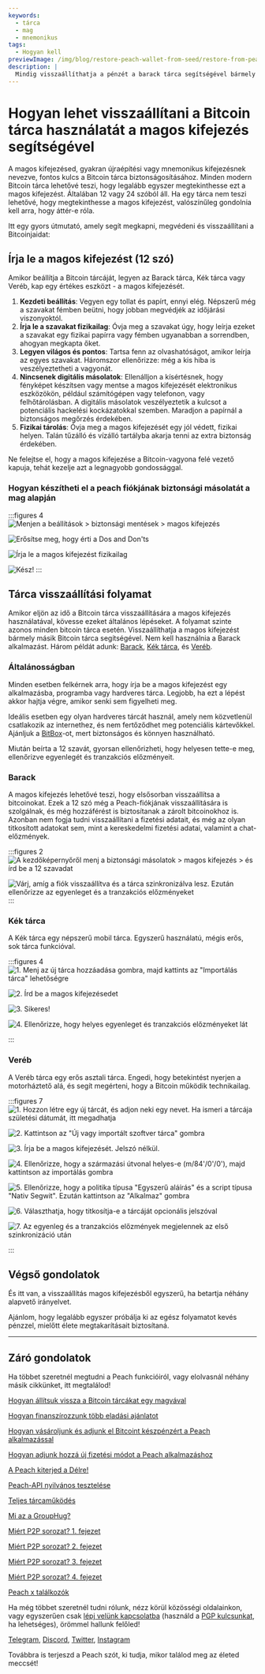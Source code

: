 ```yaml
---
keywords:
  - tárca
  - mag
  - mnemonikus
tags:
  - Hogyan kell
previewImage: /img/blog/restore-peach-wallet-from-seed/restore-from-peach-wallet-preview.jpg
description: |
  Mindig visszaállíthatja a pénzét a barack tárca segítségével bármely másik tárca segítségével. Ebben a tutorialban bemutatjuk, hogyan lehet ezt elvégezni.
---
```


# Hogyan lehet visszaállítani a Bitcoin tárca használatát a magos kifejezés segítségével

A magos kifejezésed, gyakran újraépítési vagy mnemonikus kifejezésnek nevezve, fontos kulcs a Bitcoin tárca biztonságosításához.
Minden modern Bitcoin tárca lehetővé teszi, hogy legalább egyszer megtekinthesse ezt a magos kifejezést. Általában 12 vagy 24 szóból áll. Ha egy tárca nem teszi lehetővé, hogy megtekinthesse a magos kifejezést, valószínűleg gondolnia kell arra, hogy áttér-e róla.

Itt egy gyors útmutató, amely segít megkapni, megvédeni és visszaállítani a Bitcoinjaidat:

## Írja le a magos kifejezést (12 szó)

Amikor beállítja a Bitcoin tárcáját, legyen az Barack tárca, Kék tárca vagy Veréb, kap egy értékes eszközt - a magos kifejezését.

1. **Kezdeti beállítás**: Vegyen egy tollat és papírt, ennyi elég. Népszerű még a szavakat fémben beütni, hogy jobban megvédjék az időjárási viszonyoktól.
2. **Írja le a szavakat fizikailag**: Óvja meg a szavakat úgy, hogy leírja ezeket a szavakat egy fizikai papírra vagy fémben ugyanabban a sorrendben, ahogyan megkapta őket.
3. **Legyen világos és pontos**: Tartsa fenn az olvashatóságot, amikor leírja az egyes szavakat. Háromszor ellenőrizze: még a kis hiba is veszélyeztetheti a vagyonát.
4. **Nincsenek digitális másolatok**: Ellenálljon a kísértésnek, hogy fényképet készítsen vagy mentse a magos kifejezését elektronikus eszközökön, például számítógépen vagy telefonon, vagy felhőtárolásban. A digitális másolatok veszélyeztetik a kulcsot a potenciális hackelési kockázatokkal szemben. Maradjon a papírnál a biztonságos megőrzés érdekében.
5. **Fizikai tárolás**: Óvja meg a magos kifejezését egy jól védett, fizikai helyen. Talán tűzálló és vízálló tartályba akarja tenni az extra biztonság érdekében.

Ne felejtse el, hogy a magos kifejezése a Bitcoin-vagyona felé vezető kapuja, tehát kezelje azt a legnagyobb gondossággal.

### Hogyan készítheti el a peach fiókjának biztonsági másolatát a mag alapján

:::figures 4
![Menjen a beállítások > biztonsági mentések > magos kifejezés](/img/blog/restore-peach-wallet-from-seed/peach-1-backup-seed-phrase.png)

![Erősítse meg, hogy érti a Dos and Don'ts](/img/blog/restore-peach-wallet-from-seed/peach-2-backup-seed-phrase.png)

![Írja le a magos kifejezést fizikailag](/img/blog/restore-peach-wallet-from-seed/peach-3-backup-seed-phrase.png)

![Kész!](/img/blog/restore-peach-wallet-from-seed/peach-4-backup-seed-phrase.png)
:::

## Tárca visszaállítási folyamat

Amikor eljön az idő a Bitcoin tárca visszaállítására a magos kifejezés használatával, kövesse ezeket általános lépéseket. A folyamat szinte azonos minden bitcoin tárca esetén. Visszaállíthatja a magos kifejezést bármely másik Bitcoin tárca segítségével. Nem kell használnia a Barack alkalmazást. Három példát adunk: [Barack](https://peachbitcoin.com/), [Kék tárca](https://bluewallet.io/), és [Veréb](https://www.sparrowwallet.com/).

### Általánosságban

Minden esetben felkérnek arra, hogy írja be a magos kifejezést egy alkalmazásba, programba vagy hardveres tárca. Legjobb, ha ezt a lépést akkor hajtja végre, amikor senki sem figyelheti meg.

Ideális esetben egy olyan hardveres tárcát használ, amely nem közvetlenül csatlakozik az internethez, és nem fertőződhet meg potenciális kártevőkkel. Ajánljuk a [BitBox](https://bitbox.swiss/bitbox02/?ref=DLX6l9ccCc)-ot, mert biztonságos és könnyen használható.

Miután beírta a 12 szavát, gyorsan ellenőrizheti, hogy helyesen tette-e meg, ellenőrizve egyenlegét és tranzakciós előzményeit.

### Barack

A magos kifejezés lehetővé teszi, hogy elsősorban visszaállítsa a bitcoinokat. Ezek a 12 szó még a Peach-fiókjának visszaállítására is szolgálnak, és még hozzáférést is biztosítanak a zárolt bitcoinokhoz is.
Azonban nem fogja tudni visszaállítani a fizetési adatait, és még az olyan titkosított adatokat sem, mint a kereskedelmi fizetési adatai, valamint a chat-előzmények.

:::figures 2
![A kezdőképernyőről menj a biztonsági másolatok > magos kifejezés > és írd be a 12 szavadat](/img/blog/restore-peach-wallet-from-seed/peach-1-restore-from-seed-with-words.png)

![Várj, amíg a fiók visszaállítva és a tárca szinkronizálva lesz. Ezután ellenőrizze az egyenleget és a tranzakciós előzményeket](/img/blog/restore-peach-wallet-from-seed/peach-2-transaction-history-after-recovery.png)
:::

### Kék tárca

A Kék tárca egy népszerű mobil tárca. Egyszerű használatú, mégis erős, sok tárca funkcióval.

:::figures 4
![1. Menj az új tárca hozzáadása gombra, majd kattints az "Importálás tárca" lehetőségre](/img/blog/restore-peach-wallet-from-seed/bluewallet-1-add-wallet.jpeg)

![2. Írd be a magos kifejezésedet](/img/blog/restore-peach-wallet-from-seed/bluewallet-2-import-wallet-from-seed-phrase.jpeg)

![3. Sikeres!](/img/blog/restore-peach-wallet-from-seed/bluewallet-3-imported.jpeg)

![4. Ellenőrizze, hogy helyes egyenleget és tranzakciós előzményeket lát](/img/blog/restore-peach-wallet-from-seed/bluewallet-4-synced.jpeg)

:::

### Veréb

A Veréb tárca egy erős asztali tárca. Engedi, hogy betekintést nyerjen a motorháztető alá, és segít megérteni, hogy a Bitcoin működik technikailag.

:::figures 7
![1. Hozzon létre egy új tárcát, és adjon neki egy nevet. Ha ismeri a tárcája születési dátumát, itt megadhatja](/img/blog/restore-peach-wallet-from-seed/sparrow-1-new-wallet.png)

![2. Kattintson az "Új vagy importált szoftver tárca" gombra](/img/blog/restore-peach-wallet-from-seed/sparrow-2-new-software-wallet.png)

![3. Írja be a magos kifejezését. Jelszó nélkül.](/img/blog/restore-peach-wallet-from-seed/sparrow-3-enter-seed-phrase.png)

![4. Ellenőrizze, hogy a származási útvonal helyes-e (m/84'/0'/0'), majd kattintson az importálás gombra](/img/blog/restore-peach-wallet-from-seed/sparrow-4-verify-derivation-path.png)

![5. Ellenőrizze, hogy a politika típusa "Egyszerű aláírás" és a script típusa "Nativ Segwit". Ezután kattintson az "Alkalmaz" gombra](/img/blog/restore-peach-wallet-from-seed/sparrow-5-verify-settings.png)

![6. Választhatja, hogy titkosítja-e a tárcáját opcionális jelszóval](/img/blog/restore-peach-wallet-from-seed/sparrow-6-no-password.png)

![7. Az egyenleg és a tranzakciós előzmények megjelennek az első szinkronizáció után](/img/blog/restore-peach-wallet-from-seed/sparrow-7-recovered-wallet-in.png)

:::

## Végső gondolatok

És itt van, a visszaállítás magos kifejezésből egyszerű, ha betartja néhány alapvető irányelvet.

Ajánlom, hogy legalább egyszer próbálja ki az egész folyamatot kevés pénzzel, mielőtt élete megtakarításait biztosítaná.

---

## Záró gondolatok

Ha többet szeretnél megtudni a Peach funkcióiról, vagy elolvasnál néhány másik cikkünket, itt megtalálod!

[Hogyan állítsuk vissza a Bitcoin tárcákat egy magvával](https://peachbitcoin.com/hu/blog/how-to-restore-peach-wallet/)

[Hogyan finanszírozzunk több eladási ajánlatot](https://peachbitcoin.com/hu/blog/funding-multiple-sell-offers/)

[Hogyan vásároljunk és adjunk el Bitcoint készpénzért a Peach alkalmazással](https://peachbitcoin.com/hu/blog/how-to-buy-and-sell-bitcoin-with-cash-using-peach/)

[Hogyan adjunk hozzá új fizetési módot a Peach alkalmazáshoz](https://peachbitcoin.com/hu/blog/how-to-add-a-payment-method/)

[A Peach kiterjed a Délre!](https://peachbitcoin.com/hu/blog/peach-expands-to-the-global-south/)

[Peach-API nyilvános tesztelése](https://peachbitcoin.com/hu/blog/making-our-peach-api-public/)

[Teljes tárcaműködés](https://peachbitcoin.com/hu/blog/full-wallet-functionality/)

[Mi az a GroupHug?](https://peachbitcoin.com/hu/blog/group-hug/)

[Miért P2P sorozat? 1. fejezet](https://peachbitcoin.com/hu/blog/why-p2p-chapter-1/)

[Miért P2P sorozat? 2. fejezet](https://peachbitcoin.com/hu/blog/why-p2p-chapter-2/)

[Miért P2P sorozat? 3. fejezet](https://peachbitcoin.com/hu/blog/why-p2p-chapter-3-circular-economies/)

[Miért P2P sorozat? 4. fejezet](https://peachbitcoin.com/hu/blog/why-p2p-chapter-4-chains-of-trust/)

[Peach x találkozók](https://peachbitcoin.com/hu/blog/peach-for-meetups/)

Ha még többet szeretnél tudni rólunk, nézz körül közösségi oldalainkon, vagy egyszerűen csak [lépj velünk kapcsolatba](mailto:hello@peachbitcoin.com) (használd a [PGP kulcsunkat](https://keys.openpgp.org/vks/v1/by-fingerprint/48339A19645E2E53488E0E5479E1B270FACD1BD2), ha lehetséges), örömmel hallunk felőled!

[Telegram](https://t.me/peachtopeach), [Discord](https://discord.gg/ypeHz3SW54), [Twitter](https://twitter.com/peachbitcoin), [Instagram](https://instagram.com/peachbitcoin)

Továbbra is terjeszd a Peach szót, ki tudja, mikor találod meg az életed meccsét!
